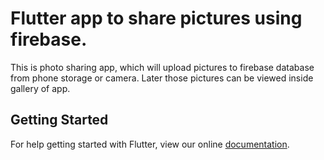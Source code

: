 # Flutter app to share pictures using firebase.

This is photo sharing app, which will upload pictures to firebase database from phone storage or camera. Later those pictures can be viewed inside gallery of app.

## Getting Started

For help getting started with Flutter, view our online
[documentation](https://flutter.io/).

